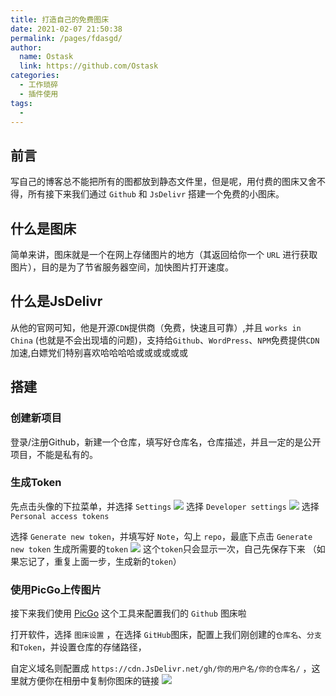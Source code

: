```yaml
---
title: 打造自己的免费图床
date: 2021-02-07 21:50:38
permalink: /pages/fdasgd/
author: 
  name: Ostask
  link: https://github.com/Ostask
categories: 
  - 工作琐碎
  - 插件使用
tags: 
  - 
---
```

## 前言
写自己的博客总不能把所有的图都放到静态文件里，但是呢，用付费的图床又舍不得，所有接下来我们通过 `Github` 和 `JsDelivr` 搭建一个免费的小图床。

## 什么是图床
简单来讲，图床就是一个在网上存储图片的地方（其返回给你一个 `URL` 进行获取图片），目的是为了节省服务器空间，加快图片打开速度。

## 什么是JsDelivr
从他的官网可知，他是开源`CDN`提供商（免费，快速且可靠）,并且 `works in China` (也就是不会出现墙的问题)，支持给`Github`、`WordPress`、`NPM`免费提供`CDN`加速,白嫖党们特别喜欢哈哈哈哈或或或或或或

## 搭建
### 创建新项目
登录/注册Github，新建一个仓库，填写好仓库名，仓库描述，并且一定的是公开项目，不能是私有的。

### 生成Token
先点击头像的下拉菜单，并选择 `Settings`
![](https://daodaoblogpicgo.oss-cn-shanghai.aliyuncs.com/img/2021-0220210207222713.png)
选择 `Developer settings`
![](https://daodaoblogpicgo.oss-cn-shanghai.aliyuncs.com/img/2021-0220210207222814.png)
选择 `Personal access tokens`

选择 `Generate new token`，并填写好 `Note`，勾上 `repo`，最底下点击 `Generate new token` 生成所需要的`token`
![](https://daodaoblogpicgo.oss-cn-shanghai.aliyuncs.com/img/2021-0220210207222930.png)
这个`token`只会显示一次，自己先保存下来 （如果忘记了，重复上面一步，生成新的`token`）

### 使用PicGo上传图片
接下来我们使用 [PicGo](https://github.com/Molunerfinn/PicGo) 这个工具来配置我们的 `Github` 图床啦

打开软件，选择 `图床设置` ，在选择 `GitHub`图床，配置上我们刚创建的`仓库名`、`分支`和`Token`，并设置仓库的存储路径，

自定义域名则配置成 `https://cdn.JsDelivr.net/gh/你的用户名/你的仓库名/` ，这里就方便你在相册中复制你图床的链接
![](https://daodaoblogpicgo.oss-cn-shanghai.aliyuncs.com/img/2021-02%E5%BE%AE%E4%BF%A1%E5%9B%BE%E7%89%87_20210207222537.png)

